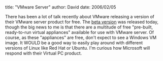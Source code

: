 
title: "VMware Server"
author: David
date: 2006/02/05

<P>There has been a lot of talk recently about VMware releasing a version of their VMware server product for free. The <A href="http://www.vmware.com/products/server/">beta version</A> was released today, though the big news to me is that there are a multitude of free "pre-built, ready-to-run virtual appliances" available for use with VMware server. Of course, as these "appliances" are free, don't expect to see a Windows VM image. It WOULD be a good way to easily play around with different versions of Linux like Red Hat or Ubuntu. I'm curious how Microsoft will respond with their Virtual PC product.</P>
